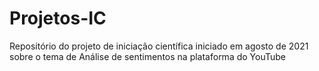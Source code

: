 # Projetos-IC
Repositório do projeto de iniciação científica iniciado em agosto de 2021 sobre o tema de Análise de sentimentos na plataforma do YouTube
